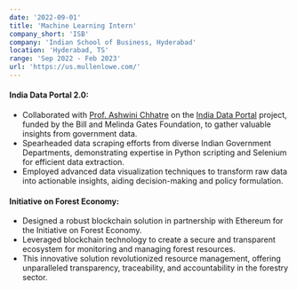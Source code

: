 ```yaml
---
date: '2022-09-01'
title: 'Machine Learning Intern'
company_short: 'ISB'
company: 'Indian School of Business, Hyderabad'
location: 'Hyderabad, TS'
range: 'Sep 2022 - Feb 2023'
url: 'https://us.mullenlowe.com/'
---
```



#### India Data Portal 2.0: 
- Collaborated with [Prof. Ashwini Chhatre](https://www.isb.edu/en/research-thought-leadership/faculty/faculty-directory/ashwini-chhatre.html) on the [India Data Portal](https://indiadataportal.com/) project, funded by the Bill and Melinda Gates Foundation, to gather valuable insights from government data.
- Spearheaded data scraping efforts from diverse Indian Government Departments, demonstrating expertise in Python scripting and Selenium for efficient data extraction.
- Employed advanced data visualization techniques to transform raw data into actionable insights, aiding decision-making and policy formulation.
#### Initiative on Forest Economy:
- Designed a robust blockchain solution in partnership with Ethereum for the Initiative on Forest Economy.
- Leveraged blockchain technology to create a secure and transparent ecosystem for monitoring and managing forest resources.
- This innovative solution revolutionized resource management, offering unparalleled transparency, traceability, and accountability in the forestry sector.
